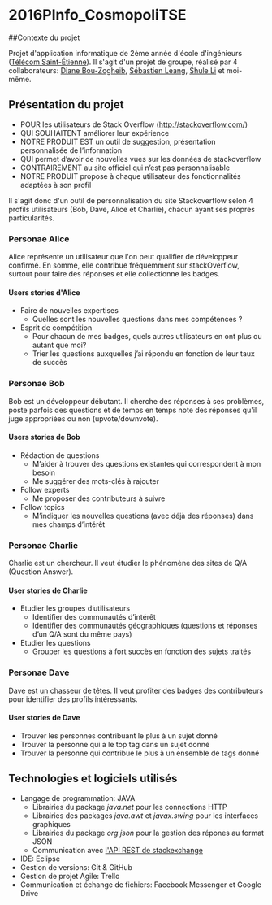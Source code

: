 # 2016PInfo_CosmopoliTSE

##Contexte du projet

Projet d'application informatique de 2ème année d'école d'ingénieurs ([Télécom Saint-Étienne](https://www.telecom-st-etienne.fr/)). Il s'agit d'un projet de groupe, réalisé par 4 collaborateurs: [Diane Bou-Zogheib](https://github.com/DianeBZ), [Sébastien Leang](https://github.com/leangsebastien), [Shule Li](https://github.com/Shuleee) et moi-même.

## Présentation du projet

>> 
* POUR les utilisateurs de Stack Overflow (http://stackoverflow.com/)
* QUI SOUHAITENT améliorer leur expérience
* NOTRE PRODUIT EST un outil de suggestion, présentation
personnalisée de l’information
* QUI permet d’avoir de nouvelles vues sur les données de
stackoverflow
* CONTRAIREMENT au site officiel qui n’est pas personnalisable
* NOTRE PRODUIT propose à chaque utilisateur des fonctionnalités
adaptées à son profil

Il s'agit donc d'un outil de personnalisation du site Stackoverflow selon 4 profils utilisateurs (Bob, Dave, Alice et Charlie), chacun ayant ses propres particularités.

### Personae Alice

Alice représente un utilisateur que l'on peut qualifier de développeur confirmé. En somme, elle contribue fréquemment sur stackOverflow, surtout pour faire des
réponses et elle collectionne les badges.

#### Users stories d'Alice
>> 
* Faire de nouvelles expertises
	+ Quelles sont les nouvelles questions dans mes
compétences ?
* Esprit de compétition
	+ Pour chacun de mes badges, quels autres utilisateurs
en ont plus ou autant que moi?
	+ Trier les questions auxquelles j’ai répondu en fonction
de leur taux de succès

### Personae Bob

Bob est un développeur débutant. Il cherche des réponses à ses problèmes, poste parfois des questions et de temps en temps note des réponses qu'il juge appropriées ou non (upvote/downvote).

#### Users stories de Bob
>>
* Rédaction de questions
	+ M’aider à trouver des questions existantes qui
correspondent à mon besoin
	+ Me suggérer des mots-clés à rajouter
* Follow experts
	+ Me proposer des contributeurs à suivre
* Follow topics
	+ M’indiquer les nouvelles questions (avec déjà des
réponses) dans mes champs d’intérêt

### Personae Charlie

Charlie est un chercheur. Il veut étudier le phénomène des sites de Q/A (Question Answer).

#### User stories de Charlie
>>
* Etudier les groupes d’utilisateurs
	+ Identifier des communautés d’intérêt
	+ Identifier des communautés géographiques (questions
et réponses d’un Q/A sont du même pays)
* Etudier les questions
	+ Grouper les questions à fort succès en fonction des
sujets traités

### Personae Dave

Dave est un chasseur de têtes. Il veut profiter des badges des contributeurs pour identifier des profils intéressants.

#### User stories de Dave
>>
* Trouver les personnes contribuant le plus à un
sujet donné
* Trouver la personne qui a le top tag dans un sujet
donné
* Trouver la personne qui contribue le plus à un
ensemble de tags donné

## Technologies et logiciels utilisés

* Langage de programmation: JAVA
	+ Librairies du package _java.net_ pour les connections HTTP
	+ Librairies des packages _java.awt_ et _javax.swing_ pour les interfaces graphiques
	+ Librairies du package _org.json_ pour la gestion des répones au format JSON
	+ Communication avec [l'API REST de stackexchange](https://api.stackexchange.com/docs)
* IDE: Eclipse
* Gestion de versions: Git & GitHub
* Gestion de projet Agile: Trello
* Communication et échange de fichiers: Facebook Messenger et Google Drive